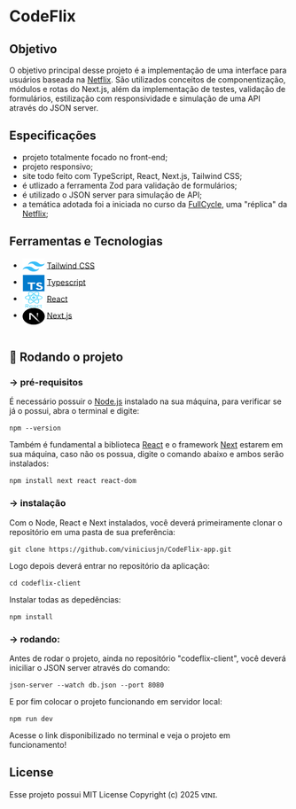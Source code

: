 # CodeFlix

## Objetivo
O objetivo principal desse projeto é a implementação de uma interface para usuários baseada na [Netflix](https://www.netflix.com). São utilizados conceitos de componentização, módulos e rotas do Next.js, além da implementação de testes, validação de formulários, estilização com responsividade e simulação de uma API através do JSON server.

## Especificações
- projeto totalmente focado no front-end;
- projeto responsivo;
- site todo feito com TypeScript, React, Next.js, Tailwind CSS;
- é utlizado a ferramenta Zod para validação de formulários;
- é utilizado o JSON server para simulação de API;
- a temática adotada foi a iniciada no curso da [FullCycle](https://fullcycle.com.br), uma "réplica" da [Netflix](https://www.netflix.com);

## Ferramentas e Tecnologias

* <img align="center" alt="CSS" height="30" width="40" href="#" src="https://raw.githubusercontent.com/devicons/devicon/ca28c779441053191ff11710fe24a9e6c23690d6/icons/tailwindcss/tailwindcss-original.svg"> [Tailwind CSS](https://tailwindcss.com)
* <img align="center" alt="TypeScript" height="30" width="40" href="#" src="https://raw.githubusercontent.com/devicons/devicon/1119b9f84c0290e0f0b38982099a2bd027a48bf1/icons/typescript/typescript-original.svg"> [Typescript](https://www.typescriptlang.org/)
* <img align="center" alt="React" height="30" width="40" href="#" src="https://raw.githubusercontent.com/devicons/devicon/1119b9f84c0290e0f0b38982099a2bd027a48bf1/icons/react/react-original-wordmark.svg"> [React](https://react.dev)
* <img align="center" alt="Next.js" height="30" width="40" href="#" src="https://raw.githubusercontent.com/devicons/devicon/ca28c779441053191ff11710fe24a9e6c23690d6/icons/nextjs/nextjs-original.svg"> [Next.js](https://nextjs.org)
<br><br>



## 🚀 Rodando o projeto

### -> pré-requisitos

É necessário possuir o [Node.js](https://nodejs.org/en) instalado na sua máquina, para verificar se já o possui, abra o terminal e digite:

```
npm --version
```

Também é fundamental a biblioteca [React](https://react.dev) e o framework [Next](https://nextjs.org) estarem em sua máquina, caso não os possua, digite o comando abaixo e ambos serão instalados:

```
npm install next react react-dom
```

### -> instalação

Com o Node, React e Next instalados, você deverá primeiramente clonar o repositório em uma pasta de sua preferência:

```
git clone https://github.com/viniciusjn/CodeFlix-app.git
```

Logo depois deverá entrar no repositório da aplicação:

```
cd codeflix-client
```

Instalar todas as depedências:

```
npm install
```

### -> rodando:

Antes de rodar o projeto, ainda no repositório "codeflix-client", você deverá iniciliar o JSON server através do comando:

```
json-server --watch db.json --port 8080
```

E por fim colocar o projeto funcionando em servidor local:

```
npm run dev
```

Acesse o link disponibilizado no terminal e veja o projeto em funcionamento!

## License
Esse projeto possui MIT License Copyright (c) 2025 ᴠɪɴɪ. 


